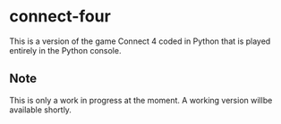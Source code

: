 # connect-four
This is a version of the game Connect 4 coded in Python that is played entirely in the Python console.

## Note
This is only a work in progress at the moment. A working version willbe available shortly.
